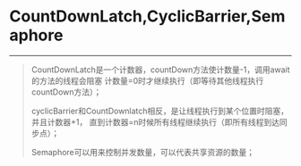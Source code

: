  # CountDownLatch,CyclicBarrier,Semaphore
  ----------
> CountDownLatch是一个计数器，countDown方法使计数量-1，调用await的方法的线程会阻塞
> 计数量=0时才继续执行（即等待其他线程执行countDown方法）；
> 
> cyclicBarrier和CountDownlatch相反，是让线程执行到某个位置时阻塞，并且计数器+1，
> 直到计数器=n时候所有线程继续执行（即所有线程到达同步点）；
> 
> Semaphore可以用来控制并发数量，可以代表共享资源的数量；
